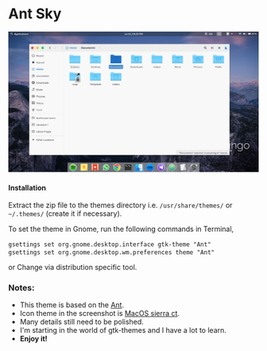 # Ant Sky

![](Art/preview.png)

#### Installation

Extract the zip file to the themes directory i.e. `/usr/share/themes/` or `~/.themes/` (create it  if necessary).

To set the theme in Gnome, run the following commands in Terminal,

```
gsettings set org.gnome.desktop.interface gtk-theme "Ant"
gsettings set org.gnome.desktop.wm.preferences theme "Ant"
```
or Change via distribution specific tool.

### Notes:

* This theme is based on the [Ant](https://github.com/EliverLara/Ant).
* Icon theme in the screenshot is [MacOS sierra ct](https://www.opendesktop.org/p/1210856/).
* Many details still need to be polished.
* I'm starting in the world of gtk-themes and I have a lot to learn.
* **Enjoy it!**

